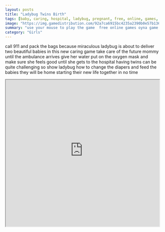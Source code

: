 ```yaml
---
layout: posts
title: "Ladybug Twins Birth"
tags: [baby, caring, hospital, ladybug, pregnant, free, online, games, oyna, game, free, games, play, play, games]
image: "https://img.gamedistribution.com/92a7ca6915bc4235a2390b0e57b136d6.jpg"
summary: "use your mouse to play the game  free online games oyna game free games play play games"
category: "Girls"
---
```


call 911 and pack the bags because miraculous ladybug is about to deliver two beautiful babies in this new caring game take care of the future mommy until the ambulance arrives give her water put on the oxygen mask and make sure she feels good until she gets to the hospital having twins can be quite challenging so show ladybug how to change the diapers and feed the babies they will be home starting their new life together in no time

<iframe width="100%" height="480px;" src="https://flash.gamedistribution.com?game=92a7ca6915bc4235a2390b0e57b136d6"></iframe>